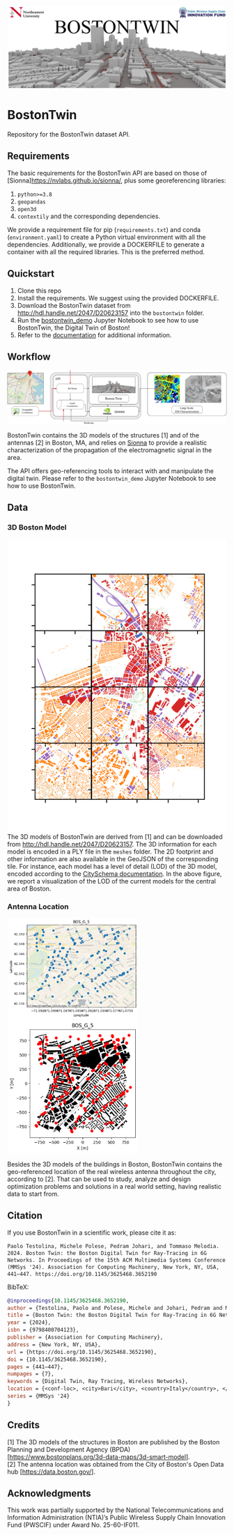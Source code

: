 ![alt text](images/bostontwin.png "Boston Twin")

# BostonTwin
Repository for the BostonTwin dataset API.

## Requirements
The basic requirements for the BostonTwin API are based on those of [Sionna]<https://nvlabs.github.io/sionna/>, plus some georeferencing libraries:
1. `python>=3.8`
2. `geopandas`
3. `open3d`
4. `contextily`
and the corresponding dependencies.

We provide a requirement file for pip (`requirements.txt`) and conda (`environment.yaml`) to create a Python virtual environment with all the dependencies.
Additionally, we provide a DOCKERFILE to generate a container with all the required libraries. This is the preferred method.

## Quickstart
1. Clone this repo
2. Install the requirements. We suggest using the provided DOCKERFILE.
3. Download the BostonTwin dataset from <http://hdl.handle.net/2047/D20623157> into the `bostontwin` folder.
4. Run the [bostontwin_demo](<https://github.com/wineslab/boston_twin/blob/main/bostontwin_demo.ipynb>) Jupyter Notebook to see how to use BostonTwin, the Digital Twin of Boston!
5. Refer to the [documentation](<>) for additional information.

## Workflow

![alt text](images/workflow.png "Workflow")

BostonTwin contains the 3D models of the structures [1] and of the antennas [2] in Boston, MA, and relies on [Sionna](<https://nvlabs.github.io/sionna/>) to provide a realistic characterization of the propagation of the electromagnetic signal in the area.

The API offers geo-referencing tools to interact with and manipulate the digital twin. Please refer to the `bostontwin_demo` Jupyter Notebook to see how to use BostonTwin.

[//]: # "## Documentation"
[//]: # "Please refer to the Jupyter Notebook"

## Data
### 3D Boston Model
![alt text](images/LOD_img.png "LOD")
The 3D models of BostonTwin are derived from [1] and can be downloaded from <http://hdl.handle.net/2047/D20623157>. The 3D information for each model is encoded in a PLY file in the `meshes` folder. The 2D footprint and other information are also available in the GeoJSON of the corresponding tile. For instance, each model has a level of detail (LOD) of the 3D model, encoded according to the [CitySchema documentation](<https://www.cityschema.org/data_dictionary/index.htm#LOD>). In the above figure, we report a visualization of the LOD of the current models for the central area of Boston.

### Antenna Location
<p float="left">
  <img src="images/BOS_G_5_antennas_geo.png" width="300" />
  <img src="images/BOS_G_5_antennas_local.png" width="300" /> 
</p>

Besides the 3D models of the buildings in Boston, BostonTwin contains the geo-referenced location of the real wireless antenna throughout the city, according to [2]. That can be used to study, analyze and design optimization problems and solutions in a real world setting, having realistic data to start from.

## Citation
If you use BostonTwin in a scientific work, please cite it as:
```
Paolo Testolina, Michele Polese, Pedram Johari, and Tommaso Melodia. 2024. Boston Twin: the Boston Digital Twin for Ray-Tracing in 6G Networks. In Proceedings of the 15th ACM Multimedia Systems Conference (MMSys '24). Association for Computing Machinery, New York, NY, USA, 441–447. https://doi.org/10.1145/3625468.3652190
```
BibTeX:
```bibtex
@inproceedings{10.1145/3625468.3652190,
author = {Testolina, Paolo and Polese, Michele and Johari, Pedram and Melodia, Tommaso},
title = {Boston Twin: the Boston Digital Twin for Ray-Tracing in 6G Networks},
year = {2024},
isbn = {9798400704123},
publisher = {Association for Computing Machinery},
address = {New York, NY, USA},
url = {https://doi.org/10.1145/3625468.3652190},
doi = {10.1145/3625468.3652190},
pages = {441–447},
numpages = {7},
keywords = {Digital Twin, Ray Tracing, Wireless Networks},
location = {<conf-loc>, <city>Bari</city>, <country>Italy</country>, </conf-loc>},
series = {MMSys '24}
}
```

## Credits
[1] The 3D models of the structures in Boston are published by the Boston Planning and Development Agency (BPDA) [<https://www.bostonplans.org/3d-data-maps/3d-smart-model>].\
[2] The antenna location was obtained from the City of Boston's Open Data hub [<https://data.boston.gov/>].

## Acknowledgments
This work was partially supported by the National Telecommunications and Information Administration (NTIA)’s Public Wireless Supply Chain Innovation Fund (PWSCIF) under Award No. 25-60-IF011.
